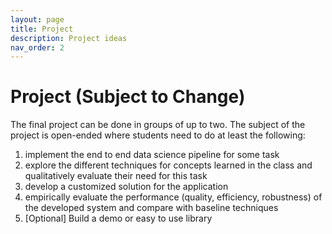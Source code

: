 ```yaml
---
layout: page
title: Project
description: Project ideas
nav_order: 2
---
```


# Project (Subject to Change)
The final project can be done in groups of up to two. The subject of the project is open-ended where students need to do at least the following:
1. implement the end to end data science pipeline for some task
2. explore the different techniques for concepts learned in the class and qualitatively evaluate their need for this task
3. develop a customized solution for the application
4. empirically evaluate the performance (quality, efficiency, robustness) of the developed system and compare with baseline techniques
5. [Optional] Build a demo or easy to use library
